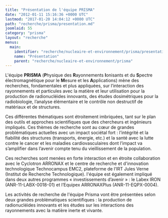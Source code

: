```yaml
---
title: "Présentation de l'équipe PRISMA"
date: "2012-01-11 15:16:36 +0000 UTC"
lastmod: "2017-01-20 14:04:12 +0000 UTC"
path: "recherche/prisma/presentation.md"
joomlaid: 55
category: "prisma"
layout: "recherche"
menus:
  main:
    identifier: "recherche/nucleaire-et-environnement/prisma/presentation"
    name: "Présentation"
    parent: "recherche/nucleaire-et-environnement/prisma"
---
```

L'équipe **PRISMA** (**P**hysique des **R**ayonnements **I**onisants et du **S**pectre électromagnétique pour le **M**esure et les **A**pplications) mène des recherches, fondamentales et plus appliquées, sur l’interaction des rayonnements et particules avec la matière et leur utilisation pour la production de radionucléides innovants, des études dosimétriques pour la radiobiologie, l’analyse élémentaire et le contrôle non destructif de matériaux et de structures.

Ces différentes thématiques sont étroitement imbriquées, tant sur le plan des outils et approches scientifiques que des chercheurs et ingénieurs impliqués. Ces thèmes de recherche sont au cœur de grandes problématiques actuelles avec un impact sociétal fort : l’intégrité et la fiabilité des structures (transports, énergie, etc.) et la santé avec la lutte contre le cancer et les maladies cardiovasculaires dont l’impact va s’amplifier dans l’avenir compte tenu du vieillissement de la population.

Ces recherches sont menées en forte interaction et en étroite collaboration avec le Cyclotron ARRONAX et le centre de recherche et d'innovation technologique Technocampus EMC2, plateforme de l’IRT Jules Verne (Institut de Recherche Technologique). l'équipe est également impliqué dans deux autres programmes « investissements d’avenir » : le Labex IRON (ANR-11-LABX-0018-01) et l’Equipex ARRONAXPlus (ANR-11-EQPX-0004).

Les activités de recherche de l'équipe Prisma vont être présentées selon deux grandes problématiques scientifiques : la production de radionucléides innovants et les études sur les interactions des rayonnements avec la matière inerte et vivante.
